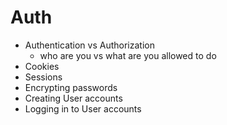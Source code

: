 # Auth
* Authentication vs Authorization
  * who are you vs what are you allowed to do
* Cookies
* Sessions
* Encrypting passwords
* Creating User accounts
* Logging in to User accounts
